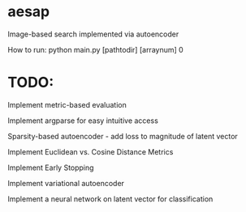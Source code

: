 # aesap

Image-based search implemented via autoencoder

How to run: python main.py [pathtodir] [arraynum] 0

# TODO:
Implement metric-based evaluation

Implement argparse for easy intuitive access

Sparsity-based autoencoder - add loss to magnitude 
of latent vector

Implement Euclidean vs. Cosine Distance Metrics

Implement Early Stopping

Implement variational autoencoder

Implement a neural network on latent vector for classification